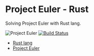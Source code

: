 Project Euler - Rust
======================

Solving Project Euler with Rust lang.

![Project Euler](https://projecteuler.net/profile/gifnksm.png)
[![Build Status](https://travis-ci.org/gifnksm/ProjectEulerRust.png?branch=master)](https://travis-ci.org/gifnksm/ProjectEulerRust)

* [Rust lang](http://www.rust-lang.org/)
* [Project Euler](http://projecteuler.net/)
